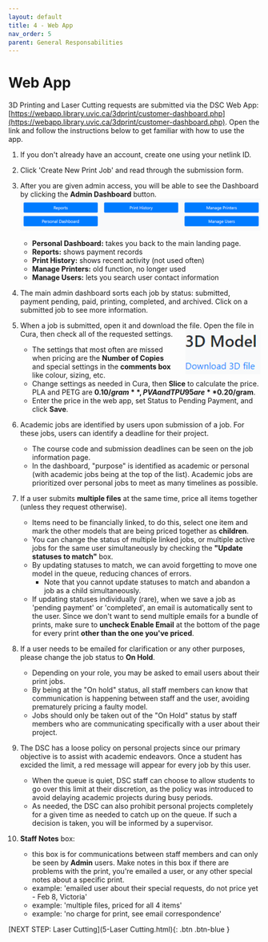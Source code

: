 ```yaml
---
layout: default
title: 4 - Web App
nav_order: 5
parent: General Responsabilities
---
```

# Web App

3D Printing and Laser Cutting requests are submitted via the DSC Web App: [https://webapp.library.uvic.ca/3dprint/customer-dashboard.php](https://webapp.library.uvic.ca/3dprint/customer-dashboard.php).  Open the link and follow the instructions below to get familiar with how to use the app.

1. If you don't already have an account, create one using your netlink ID.

2. Click 'Create New Print Job' and  read through the submission form.

3. After you are given admin access, you will be able to see the Dashboard by clicking the **Admin Dashboard** button.      <img src="images/3-dashboard menu.png" style="width:800px;" alt="dashboard menu">
    - **Personal Dashboard:** takes you back to the main landing page.
    - **Reports:** shows payment records
    - **Print History:** shows recent activity (not used often)
    - **Manage Printers:** old function, no longer used
    - **Manage Users:** lets you search user contact information

4. The main admin dashboard sorts each job by status: submitted, payment pending, paid, printing, completed, and archived.  Click on a submitted job to see more information.

5. When a job is submitted, open it and download the file.  Open the file in Cura, then check all of the requested settings. <img src="images/3-download.png" style="margin-left:20px; float:right; width:150px;" alt="dashboard menu">
    - The settings that most often are missed when pricing are the **Number of Copies** and special settings in the **comments box** like colour, sizing, etc.
    - Change settings as needed in Cura, then **Slice** to calculate the price.  PLA and PETG are **$0.10/gram**, PVA and TPU95 are **$0.20/gram**.
    - Enter the price in the web app, set Status to Pending Payment, and click **Save**.
  
6. Academic jobs are identified by users upon submission of a job. For these jobs, users can identify a deadline for their project. 
    - The course code and submission deadlines can be seen on the job information page.
    - In the dashboard, "purpose" is identified as academic or personal (with academic jobs being at the top of the list). Academic jobs are prioritized over personal jobs to meet as many timelines as possible. 

8. If a user submits **multiple files** at the same time, price all items together (unless they request otherwise).
    - Items need to be financially linked, to do this, select one item and mark the other models that are being priced together as **children**.
    - You can change the status of multiple linked jobs, or multiple active jobs for the same user simultaneously by checking the **"Update statuses to match"** box.
    - By updating statuses to match, we can avoid forgetting to move one model in the queue, reducing chances of errors. 
        - Note that you cannot update statuses to match and abandon a job as a child simultaneously. 
    - If updating statuses individually (rare), when we save a job as 'pending payment' or 'completed', an email is automatically sent to the user.  Since we don't want to send multiple emails for a bundle of prints, make sure to **uncheck Enable Email** at the bottom of the page for every print **other than the one you've priced**.
  
9. If a user needs to be emailed for clarification or any other purposes, please change the job status to **On Hold**.
   - Depending on your role, you may be asked to email users about their print jobs.
   - By being at the "On hold" status, all staff members can know that communication is happening between staff and the user, avoiding prematurely pricing a faulty model.
   - Jobs should only be taken out of the "On Hold" status by staff members who are communicating specifically with a user about their project.

10. The DSC has a loose policy on personal projects since our primary objective is to assist with academic endeavors. Once a student has excided the limit, a red message will appear for every job by this user.
    - When the queue is quiet, DSC staff can choose to allow students to go over this limit at their discretion, as the policy was introduced to avoid delaying academic projects during busy periods.
    - As needed, the DSC can also prohibit personal projects completely for a given time as needed to catch up on the queue. If such a decision is taken, you will be informed by a supervisor. 

11. **Staff Notes** box: 
    - this box is for communications between staff members and can only be seen by **Admin** users.  Make notes in this box if there are problems with the print, you're emailed a user, or any other special notes about a specific print.
    - example: 'emailed user about their special requests, do not price yet - Feb 8, Victoria'
    - example: 'multiple files, priced for all 4 items'
    - example: 'no charge for print, see email correspondence'


[NEXT STEP: Laser Cutting](5-Laser Cutting.html){: .btn .btn-blue }
